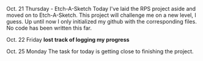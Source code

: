 Oct. 21 Thursday - Etch-A-Sketch
Today I've laid the RPS project aside and moved on to Etch-A-Sketch. This project will challenge 
me on a new level, I guess. Up until now I only initialized my github with the 
corresponding files. No code has been written this far. 

Oct. 22 Friday 
**lost track of logging my progress**

Oct. 25 Monday
The task for today is getting close to finishing the project. 